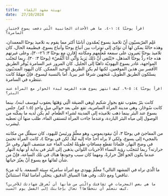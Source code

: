 ```yaml
---
title:  تهيئة مشهد اللقاء
date:  27/10/2024
---
```


`اقرأ يوحنّا ٤: ١-٤. ما هي الأحداث الجانبية الّتي دفعت يسوع لاجتياز السامرة؟`

عَلِم الفرّيسيّون أنّ تلاميذ يسوع يُعمّدون أناسًا أكثر مما يقوم به تلاميذ يوحنّا المعمدان، وهذه حالةٌ يمكن لها أن تؤدّي إلى توترات بين أتباع يوحنّا وأتباع يسوع، فبطبيعة الحال، كان تلاميذ يوحنّا يَغيرون على سمعة مُعلّمهم ومكانته (قارن مع يوحنّا ٣: ٢٦-٣٠)، وعلى غيرتهم هذه جاء ردُّ يوحنّا المذهل، «يَنْبَغِي أَنَّ ذَلِكَ يَزِيدُ وَأَنِّي أَنَا أَنْقُصُ» (يوحنّا ٣: ٣٠). ربما لتجنّب المواجهة، غادر يسوع اليهوديّة ذاهبًا إلى الجليل. كان المرور عبر السامرة يُوفِّر الطريق الأقصر بين هذين الموقعين، لكنها لم يكن الطريق الوحيد الممكن. كان اليهود المتديّنون يسلكون الطريق الطويل، مُتجهين شرقاً عبر بيريا. أما بالنسبة ليسوع، فإنّ مهمّةً كانت تنتظره في السامرة.

`اقرأ يوحنّا ٤: ٥-٩. كيف انتهز يسوع هذه الفرصة لبدء الحوار مع المرأة عند البئر؟`

كانت بئرُ يعقوب تقع بجوار شكيم (وهي الضيعَة الّتِي وَهَبَهَا يعقوب ليوسف ابنه)، بينما كانت سُوخَار، وهي مدينة المرأة السامرية، تقع على بعد حوالي ميلٍ واحدٍ (١.٥ كم). جلس يسوع عند البئر بينما ذهب تلاميذه إلى المدينة لشراء الطعام. لم يكن لديه ما يمكّنه من الوصول إلى مياه البئر الباردة، وعندما جاءت المرأة لتستقي الماء، طلب منها أن تعطيه ليشرب.

من المفاجئ في يوحنّا ٣، أنّ نيقوديموس، وهو معلّمٌ ورئيسٌ لليهود، كان سيقلّل من مكانته بالمجيء إلى يسوع، ولكي لا يراه أحدٌ جاء إليه ليلًا. لكن في يوحنّا ٤، كانت المرأة تختبئ في وضح النهار، فلماذا تقطع مسافاتٍ طويلةً لجلب الماء عند منتصف النهار وفي عزّ حرارته؟ ربما لتتجنّب رؤية النساء الأخريات اللواتي يذهبن إلى البئر في بداية أو نهاية النهار عندما يكون الجو أقلّ حرارةً، ومهما كان سبب وجودها هناك في تلك الساعة، فإنّ من شأن لقائها مع يسوع أنْ يغيّرَ حياتها.

sما الّذي نراه في المشهد التالي؟ معلّمٌ يهودي مع امرأة سامريّة سيئة السمعة. يا له من تناقض! ومع ذلك، وفي هذا السياق الدقيق، يتجلّى أمامنا لقاءٌ استثنائيٌّ.

`ما هي بعض المحرمات في ثقافتك والّتي من شأنها أن تُعرقِل شهادتك للآخرين؟ كيف نتعلّم أن نتخطاها؟ تعال بإجابتك إلى الفصل يوم السبت.`